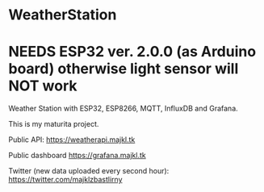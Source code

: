 # WeatherStation
# NEEDS ESP32 ver. 2.0.0 (as Arduino board) otherwise light sensor will NOT work
Weather Station with ESP32, ESP8266, MQTT, InfluxDB and Grafana.


This is my maturita project.

Public API: https://weatherapi.majkl.tk

Public dashboard https://grafana.majkl.tk

Twitter (new data uploaded every second hour): https://twitter.com/majklzbastlirny
